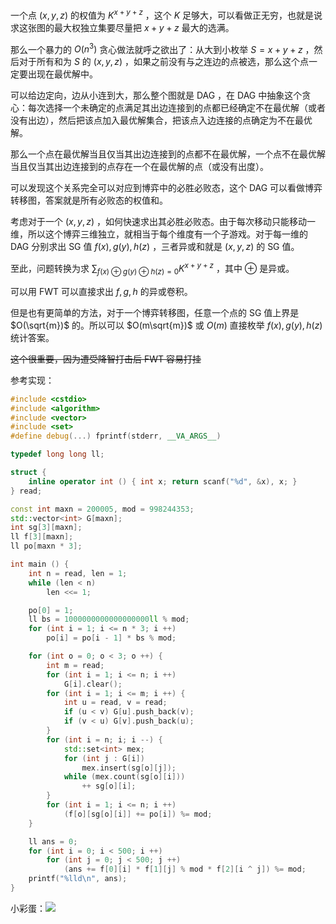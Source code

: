 一个点 $(x, y, z)$ 的权值为 $K^{x+y+z}$ ，这个 $K$ 足够大，可以看做正无穷，也就是说求这张图的最大权独立集要尽量把 $x+y+z$ 最大的选满。

那么一个暴力的 $O(n^3)$ 贪心做法就呼之欲出了：从大到小枚举 $S = x + y + z$ ，然后对于所有和为 $S$ 的 $(x, y, z)$ ，如果之前没有与之连边的点被选，那么这个点一定要出现在最优解中。

可以给边定向，边从小连到大，那么整个图就是 DAG ，在 DAG 中抽象这个贪心：每次选择一个未确定的点满足其出边连接到的点都已经确定不在最优解（或者没有出边），然后把该点加入最优解集合，把该点入边连接的点确定为不在最优解。

那么一个点在最优解当且仅当其出边连接到的点都不在最优解，一个点不在最优解当且仅当其出边连接到的点存在一个在最优解的点（或没有出度）。

可以发现这个关系完全可以对应到博弈中的必胜必败态，这个 DAG 可以看做博弈转移图，答案就是所有必败态的权值和。

考虑对于一个 $(x, y, z)$ ，如何快速求出其必胜必败态。由于每次移动只能移动一维，所以这个博弈三维独立，就相当于每个维度有一个子游戏。对于每一维的 DAG 分别求出 SG 值 $f(x), g(y), h(z)$ ，三者异或和就是 $(x, y, z)$ 的 SG 值。

至此，问题转换为求 $\sum_{f(x) \oplus g(y) \oplus h(z) = 0} K^{x+y+z}$ ，其中 $\oplus$ 是异或。

可以用 FWT 可以直接求出 $f, g, h$ 的异或卷积。

但是也有更简单的方法，对于一个博弈转移图，任意一个点的 SG 值上界是 $O(\sqrt{m})$ 的。所以可以 $O(m\sqrt{m})$ 或 $O(m)$ 直接枚举 $f(x), g(y), h(z)$ 统计答案。

~~这个很重要，因为遭受降智打击后 FWT 容易打挂~~

参考实现：

```cpp
#include <cstdio>
#include <algorithm>
#include <vector>
#include <set>
#define debug(...) fprintf(stderr, __VA_ARGS__)

typedef long long ll;

struct {
	inline operator int () { int x; return scanf("%d", &x), x; }
} read;

const int maxn = 200005, mod = 998244353;
std::vector<int> G[maxn];
int sg[3][maxn];
ll f[3][maxn];
ll po[maxn * 3];

int main () {
	int n = read, len = 1;
	while (len < n)
		len <<= 1;

	po[0] = 1;
	ll bs = 1000000000000000000ll % mod;
	for (int i = 1; i <= n * 3; i ++)
		po[i] = po[i - 1] * bs % mod;

	for (int o = 0; o < 3; o ++) {
		int m = read;
		for (int i = 1; i <= n; i ++)
			G[i].clear();
		for (int i = 1; i <= m; i ++) {
			int u = read, v = read;
			if (u < v) G[u].push_back(v);
			if (v < u) G[v].push_back(u);
		}
		for (int i = n; i; i --) {
			std::set<int> mex;
			for (int j : G[i])
				mex.insert(sg[o][j]);
			while (mex.count(sg[o][i]))
				++ sg[o][i];
		}
		for (int i = 1; i <= n; i ++)
			(f[o][sg[o][i]] += po[i]) %= mod;
	}

	ll ans = 0;
	for (int i = 0; i < 500; i ++)
		for (int j = 0; j < 500; j ++)
			(ans += f[0][i] * f[1][j] % mod * f[2][i ^ j]) %= mod;
	printf("%lld\n", ans);
}
```

小彩蛋：![](https://cdn.luogu.com.cn/upload/image_hosting/qaj8x83v.png)

